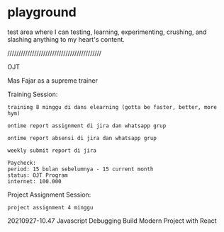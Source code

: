 # playground
test area where I can testing, learning, experimenting, crushing, and slashing anything to my heart's content.

//////////////////////////////////////////

OJT

Mas Fajar as a supreme trainer

Training Session:

    training 8 minggu di dans elearning (gotta be faster, better, more hym)

    ontime report assignment di jira dan whatsapp grup

    ontime report absensi di jira dan whatsapp grup

    weekly submit report di jira

    Paycheck:
    period: 15 bulan sebelumnya - 15 current month
    status: OJT Program
    internet: 100.000

Project Assignment Session:

    project assignment 4 minggu



20210927-10.47
    Javascript Debugging
    Build Modern Project with React